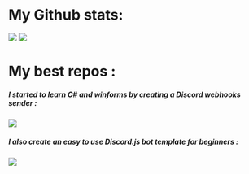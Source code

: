 <h1>My Github stats: </h1>
<img src='https://github-readme-stats.vercel.app/api?username=Kunah&count_private=true&bg_color=0d1117&text_color=E5E7EB&title_color=01acfb&border_color=4B5563'/>
<img src='https://github-readme-stats.vercel.app/api/top-langs/?username=Kunah&layout=compact&hide=lua,batchfile&bg_color=0d1117&title_color=01acfb&text_color=E5E7EB&border_color=4B5563'/>
<h1>My best repos : </h1>
<span>
  <div>
    <h5>I started to learn C# and winforms by creating a Discord webhooks sender :</h5>
    <img src="https://github-readme-stats.vercel.app/api/pin/?username=Kunah&repo=Discord-Webhook-Sender&bg_color=0d1117&title_color=01acfb&text_color=E5E7EB&border_color=4B5563" />
  </div>
  <div>
    <h5>I also create an easy to use Discord.js bot template for beginners :</h5>
    <img src="https://github-readme-stats.vercel.app/api/pin/?username=Kunah&repo=discord.js-bot-template&bg_color=0d1117&title_color=01acfb&text_color=E5E7EB&border_color=4B5563" />
  </div>
</span>
